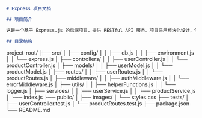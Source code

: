 
```markdown
# Express 项目文档

## 项目简介

这是一个基于 Express.js 的后端项目，提供 RESTful API 服务。项目采用模块化设计，包含用户管理、商品管理等功能。

## 目录结构

```
project-root/
├── src/
│   ├── config/
│   │   ├── db.js
│   │   ├── environment.js
│   │   └── express.js
│   ├── controllers/
│   │   ├── userController.js
│   │   └── productController.js
│   ├── models/
│   │   ├── userModel.js
│   │   └── productModel.js
│   ├── routes/
│   │   ├── userRoutes.js
│   │   └── productRoutes.js
│   ├── middleware/
│   │   ├── authMiddleware.js
│   │   └── errorMiddleware.js
│   ├── utils/
│   │   ├── helperFunctions.js
│   │   └── logger.js
│   ├── services/
│   │   ├── userService.js
│   │   └── productService.js
│   └── index.js
├── public/
│   ├── images/
│   └── styles.css
├── tests/
│   ├── userController.test.js
│   └── productRoutes.test.js
├── package.json
└── README.md
```
